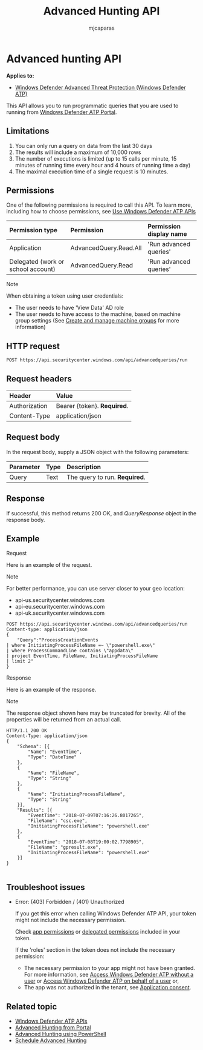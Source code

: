 ﻿---
title: Advanced Hunting API
description: Use this API to run advanced queries
keywords: apis, supported apis, advanced hunting, query
search.product: eADQiWindows 10XVcnh
ms.prod: w10
ms.mktglfcycl: deploy
ms.sitesec: library
ms.pagetype: security
ms.author: macapara
author: mjcaparas
ms.localizationpriority: medium
manager: dansimp
audience: ITPro
ms.collection: M365-security-compliance 
ms.topic: article
---

# Advanced hunting API

**Applies to:**
- [Windows Defender Advanced Threat Protection (Windows Defender ATP)](https://go.microsoft.com/fwlink/p/?linkid=2069559)

This API allows you to run programmatic queries that you are used to running from [Windows Defender ATP Portal](https://securitycenter.windows.com/hunting).


## Limitations
1. You can only run a query on data from the last 30 days
2. The results will include a maximum of 10,000 rows
3. The number of executions is limited (up to 15 calls per minute, 15 minutes of running time every hour and 4 hours of running time a day)
4. The maximal execution time of a single request is 10 minutes.

## Permissions
One of the following permissions is required to call this API. To learn more, including how to choose permissions, see [Use Windows Defender ATP APIs](apis-intro.md)

Permission type |	Permission	|	Permission display name
:---|:---|:---
Application |	AdvancedQuery.Read.All |	'Run advanced queries'
Delegated (work or school account) | AdvancedQuery.Read | 'Run advanced queries'

>[!Note]
> When obtaining a token using user credentials:
>- The user needs to have 'View Data' AD role
>- The user needs to have access to the machine, based on machine group settings (See [Create and manage machine groups](machine-groups-windows-defender-advanced-threat-protection.md) for more information)

## HTTP request
```
POST https://api.securitycenter.windows.com/api/advancedqueries/run
```

## Request headers

Header | Value 
:---|:---
Authorization | Bearer {token}. **Required**.
Content-Type	| application/json

## Request body
In the request body, supply a JSON object with the following parameters:

Parameter |	Type	| Description
:---|:---|:---
Query |	Text |	The query to run. **Required**.

## Response
If successful, this method returns 200 OK, and _QueryResponse_ object in the response body.


## Example

Request

Here is an example of the request.

>[!NOTE]
>For better performance, you can use server closer to your geo location:
> - api-us.securitycenter.windows.com
> - api-eu.securitycenter.windows.com
> - api-uk.securitycenter.windows.com

```
POST https://api.securitycenter.windows.com/api/advancedqueries/run
Content-type: application/json
{
	"Query":"ProcessCreationEvents  
| where InitiatingProcessFileName =~ \"powershell.exe\"
| where ProcessCommandLine contains \"appdata\"
| project EventTime, FileName, InitiatingProcessFileName 
| limit 2"
}
```

Response

Here is an example of the response.

>[!NOTE]
>The response object shown here may be truncated for brevity. All of the properties will be returned from an actual call.

```
HTTP/1.1 200 OK
Content-Type: application/json​
{
	"Schema": [{
		"Name": "EventTime",
		"Type": "DateTime"
	},
	{
		"Name": "FileName",
		"Type": "String"
	},
	{
		"Name": "InitiatingProcessFileName",
		"Type": "String"
	}],
	"Results": [{
		"EventTime": "2018-07-09T07:16:26.8017265",
		"FileName": "csc.exe",
		"InitiatingProcessFileName": "powershell.exe"
	},
	{
		"EventTime": "2018-07-08T19:00:02.7798905",
		"FileName": "gpresult.exe",
		"InitiatingProcessFileName": "powershell.exe"
	}]
}


```

## T​roubl​eshoot issues

- Error: (403) Forbidden / (401) Unauthorized
	
	
    If you get this error when calling Windows Defender ATP API, your token might not include the necessary permission.

	Check [app permissions](exposed-apis-create-app-webapp.md#validate-the-token) or [delegated permissions](exposed-apis-create-app-nativeapp.md#validate-the-token) included in your token.
	
    If the 'roles' section in the token does not include the necessary permission: 

	- The necessary permission to your app might not have been granted. For more information, see [Access Windows Defender ATP without a user](exposed-apis-create-app-webapp.md#create-an-app) or [Access Windows Defender ATP on behalf of a user](exposed-apis-create-app-nativeapp.md#create-an-app) or,
    - The app was not authorized in the tenant, see [Application consent](exposed-apis-create-app-webapp.md#application-consent).


## Related topic
- [Windows Defender ATP APIs](apis-intro.md)
- [Advanced Hunting from Portal](advanced-hunting-windows-defender-advanced-threat-protection.md)
- [Advanced Hunting using PowerShell](run-advanced-query-sample-powershell.md)
- [Schedule Advanced Hunting](run-advanced-query-sample-ms-flow.md)
